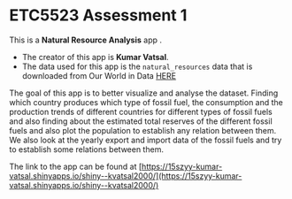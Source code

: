
# ETC5523 Assessment 1

This is a **Natural Resource Analysis** app . 

* The creator of this app is **Kumar Vatsal**.
* The data used for this app is the `natural_resources` data that is downloaded from Our World in Data [HERE](https://ourworldindata.org/explorers/natural-resources)

The goal of this app is to better visualize and analyse the dataset. Finding which country produces which type of fossil fuel, the consumption and the production trends of different countries for different types of fossil fuels and also finding about the estimated total reserves of the different fossil fuels and also plot the population to establish any relation between them. We also look at the yearly export and import data of the fossil fuels and try to establish some relations between them.

The link to the app can be found at [https://15szyy-kumar-vatsal.shinyapps.io/shiny--kvatsal2000/](https://15szyy-kumar-vatsal.shinyapps.io/shiny--kvatsal2000/)



